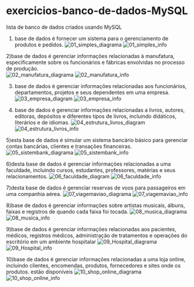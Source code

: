 # exercicios-banco-de-dados-MySQL
 lista de banco de dados criados usando MySQL

1) base de dados é fornecer um sistema para o gerenciamento de produtos e pedidos.
![01_simples_diagrama](https://github.com/willianpireslima/exercicios-banco-de-dados-MySQL/assets/158337302/8fc3492f-6525-46dc-a528-ebc0378cb40d)
![01_simples_info](https://github.com/willianpireslima/exercicios-banco-de-dados-MySQL/assets/158337302/d7347531-55fa-466e-8a5d-e3dbbdd3d554)

2)base de dados é gerenciar informações relacionadas à manufatura, especificamente sobre os funcionários e fábricas envolvidas no processo de produção.\
![02_manufatura_diagrama](https://github.com/willianpireslima/exercicios-banco-de-dados-MySQL/assets/158337302/ef625a12-f7b4-41f9-9594-e3a012663df1)
![02_manufatura_info](https://github.com/willianpireslima/exercicios-banco-de-dados-MySQL/assets/158337302/78db33fa-e553-47eb-a67f-7886c952ce26)

3) base de dados é gerenciar informações relacionadas aos funcionários, departamentos, projetos e seus dependentes em uma empresa.
![03_empresa_diagram](https://github.com/willianpireslima/exercicios-banco-de-dados-MySQL/assets/158337302/b9608f3f-7687-491b-b20a-76c1ec47039f)
![03_empresa_info](https://github.com/willianpireslima/exercicios-banco-de-dados-MySQL/assets/158337302/594c4079-5c1d-4a93-a429-ed922d7d3d02)

4) base de dados é gerenciar informações relacionadas a livros, autores, editoras, depósitos e diferentes tipos de livros, incluindo didáticos, literários e de idiomas.
![04_estrutura_livros_diagram](https://github.com/willianpireslima/exercicios-banco-de-dados-MySQL/assets/158337302/b9ea5c8d-2b07-4671-ad90-86efbdb66a46)
![04_estrutura_livros_info](https://github.com/willianpireslima/exercicios-banco-de-dados-MySQL/assets/158337302/387c4922-0fd0-48bf-95f4-d38bcb1ee10a)

5)esta base de dados é simular um sistema bancário básico para gerenciar contas bancárias, clientes e transações financeiras.
![05_sistembank_diagrama](https://github.com/willianpireslima/exercicios-banco-de-dados-MySQL/assets/158337302/107d26a5-98d7-48b9-bdc2-d0ea28efecd8)
![05_sistembank_info](https://github.com/willianpireslima/exercicios-banco-de-dados-MySQL/assets/158337302/1809ad69-9a08-4434-841d-7667001275c5)

6)desta base de dados é gerenciar informações relacionadas a uma faculdade, incluindo cursos, estudantes, professores, matérias e seus relacionamentos.
![06_faculdade_diagram](https://github.com/willianpireslima/exercicios-banco-de-dados-MySQL/assets/158337302/5800e770-6b37-4e3b-9ef8-c1fb756b2f04)
![06_faculdade_info](https://github.com/willianpireslima/exercicios-banco-de-dados-MySQL/assets/158337302/2d71ea32-90d7-4439-a5c3-6af51aa95ad6)

7)desta base de dados é gerenciar reservas de voos para passageiros em uma companhia aérea.
![07_viagemaviao_diagrama](https://github.com/willianpireslima/exercicios-banco-de-dados-MySQL/assets/158337302/a80fa631-7306-441d-8c42-00078248940a)
![07_viagemaviao_info](https://github.com/willianpireslima/exercicios-banco-de-dados-MySQL/assets/158337302/725e10c4-82f3-458d-9902-116f3019d58e)

8)base de dados  é gerenciar informações sobre artistas musicais, álbuns, faixas e registros de quando cada faixa foi tocada.
![08_musica_diagrama](https://github.com/willianpireslima/exercicios-banco-de-dados-MySQL/assets/158337302/3197fcce-f229-4d25-bdd2-2a8e31fdc37f)
![08_musica_info](https://github.com/willianpireslima/exercicios-banco-de-dados-MySQL/assets/158337302/548f04c6-ba23-4ed9-8c87-d2511778649c)

9)base de dados é gerenciar informações relacionadas aos pacientes, médicos, registros médicos, administração de tratamentos e operações do escritório em um ambiente hospitalar
![09_Hospital_diagrama](https://github.com/willianpireslima/exercicios-banco-de-dados-MySQL/assets/158337302/a8a79958-538c-4141-95f0-3d4ed2050899)
![09_Hospital_info](https://github.com/willianpireslima/exercicios-banco-de-dados-MySQL/assets/158337302/8255d289-6c96-46e4-9e65-9c21efa482a5)

10)base de dados é gerenciar informações relacionadas a uma loja online, incluindo clientes, encomendas, produtos, fornecedores e sites onde os produtos. estão disponíveis
![10_shop_online_diagrama](https://github.com/willianpireslima/exercicios-banco-de-dados-MySQL/assets/158337302/7a0ff9ce-d0ae-4ae1-9c89-b8b5c8f3ee9b)
![10_shop_online_info](https://github.com/willianpireslima/exercicios-banco-de-dados-MySQL/assets/158337302/7da61825-5796-4570-9ab0-57cc2ad321a8)





